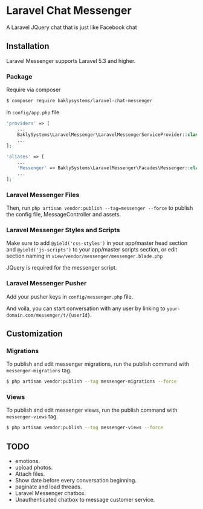 # Laravel Chat Messenger
A Laravel JQuery chat that is just like Facebook chat

## Installation

Laravel Messenger supports Laravel 5.3 and higher.

### Package

Require via composer

```bash
$ composer require baklysystems/laravel-chat-messenger
```

In `config/app.php` file

```php
'providers' => [
    ...
    BaklySystems\LaravelMessenger\LaravelMessengerServiceProvider::class,
    ...
];

'aliases' => [
    ...
    'Messenger' => BaklySystems\LaravelMessenger\Facades\Messenger::class,
    ...
];
```

### Laravel Messenger Files

Then, run `php artisan vendor:publish --tag=messenger --force` to publish the config file, MessageController and assets.

### Laravel Messenger Styles and Scripts

Make sure to add `@yield('css-styles')` in your app/master head section and `@yield('js-scripts')` to your app/master scripts section, or edit section naming in `view/vendor/messenger/messenger.blade.php`

JQuery is required for the messenger script.

### Laravel Messenger Pusher

Add your pusher keys in `config/messenger.php` file.

And voila, you can start conversation with any user by linking to `your-domain.com/messenger/t/{userId}`.

## Customization

### Migrations

To publish and edit messenger migrations, run the publish command with `messenger-migrations` tag.

```bash
$ php artisan vendor:publish --tag messenger-migrations --force
```
### Views

To publish and edit messenger views, run the publish command with `messenger-views` tag.

```bash
$ php artisan vendor:publish --tag messenger-views --force
```

## TODO

* emotions.
* upload photos.
* Attach files.
* Show date before every conversation beginning.
* paginate and load threads.
* Laravel Messenger chatbox.
* Unauthenticated chatbox to message customer service.
